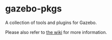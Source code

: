 # gazebo-pkgs

A collection of tools and plugins for Gazebo. 

Please also refer to [the wiki](https://github.com/JenniferBuehler/gazebo-pkgs/wiki) for more information.
